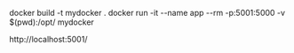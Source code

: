 docker build -t mydocker .
docker run -it --name app --rm -p:5001:5000 -v $(pwd):/opt/  mydocker


http://localhost:5001/
